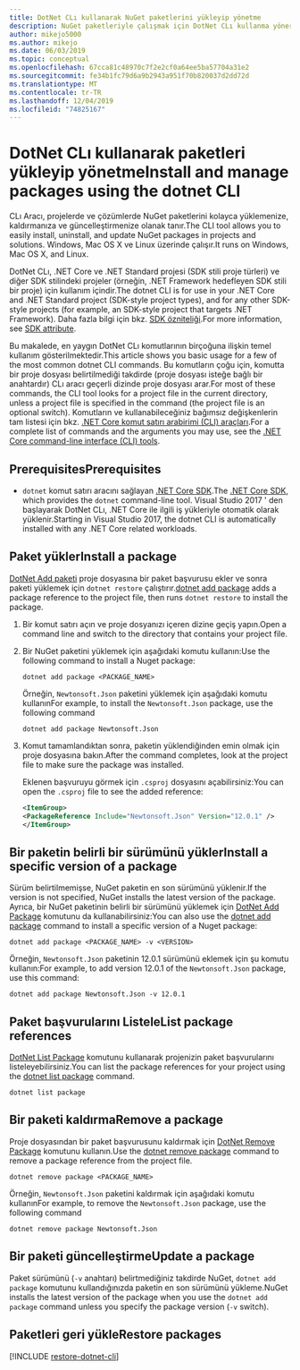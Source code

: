 ```yaml
---
title: DotNet CLı kullanarak NuGet paketlerini yükleyip yönetme
description: NuGet paketleriyle çalışmak için DotNet CLı kullanma yönergeleri.
author: mikejo5000
ms.author: mikejo
ms.date: 06/03/2019
ms.topic: conceptual
ms.openlocfilehash: 67cca81c48970c7f2e2cf0a64ee5ba57704a31e2
ms.sourcegitcommit: fe34b1fc79d6a9b2943a951f70b820037d2dd72d
ms.translationtype: MT
ms.contentlocale: tr-TR
ms.lasthandoff: 12/04/2019
ms.locfileid: "74825167"
---
```

# <a name="install-and-manage-packages-using-the-dotnet-cli"></a><span data-ttu-id="cd1e4-103">DotNet CLı kullanarak paketleri yükleyip yönetme</span><span class="sxs-lookup"><span data-stu-id="cd1e4-103">Install and manage packages using the dotnet CLI</span></span>

<span data-ttu-id="cd1e4-104">CLı Aracı, projelerde ve çözümlerde NuGet paketlerini kolayca yüklemenize, kaldırmanıza ve güncelleştirmenize olanak tanır.</span><span class="sxs-lookup"><span data-stu-id="cd1e4-104">The CLI tool allows you to easily install, uninstall, and update NuGet packages in projects and solutions.</span></span> <span data-ttu-id="cd1e4-105">Windows, Mac OS X ve Linux üzerinde çalışır.</span><span class="sxs-lookup"><span data-stu-id="cd1e4-105">It runs on Windows, Mac OS X, and Linux.</span></span>

<span data-ttu-id="cd1e4-106">DotNet CLı, .NET Core ve .NET Standard projesi (SDK stili proje türleri) ve diğer SDK stilindeki projeler (örneğin, .NET Framework hedefleyen SDK stili bir proje) için kullanım içindir.</span><span class="sxs-lookup"><span data-stu-id="cd1e4-106">The dotnet CLI is for use in your .NET Core and .NET Standard project (SDK-style project types), and for any other SDK-style projects (for example, an SDK-style project that targets .NET Framework).</span></span> <span data-ttu-id="cd1e4-107">Daha fazla bilgi için bkz. [SDK özniteliği](/dotnet/core/tools/csproj#additions).</span><span class="sxs-lookup"><span data-stu-id="cd1e4-107">For more information, see [SDK attribute](/dotnet/core/tools/csproj#additions).</span></span>

<span data-ttu-id="cd1e4-108">Bu makalede, en yaygın DotNet CLı komutlarının birçoğuna ilişkin temel kullanım gösterilmektedir.</span><span class="sxs-lookup"><span data-stu-id="cd1e4-108">This article shows you basic usage for a few of the most common dotnet CLI commands.</span></span> <span data-ttu-id="cd1e4-109">Bu komutların çoğu için, komutta bir proje dosyası belirtilmediği takdirde (proje dosyası isteğe bağlı bir anahtardır) CLı aracı geçerli dizinde proje dosyası arar.</span><span class="sxs-lookup"><span data-stu-id="cd1e4-109">For most of these commands, the CLI tool looks for a project file in the current directory, unless a project file is specified in the command (the project file is an optional switch).</span></span> <span data-ttu-id="cd1e4-110">Komutların ve kullanabileceğiniz bağımsız değişkenlerin tam listesi için bkz. [.NET Core komut satırı arabirimi (CLI) araçları](../reference/dotnet-commands.md).</span><span class="sxs-lookup"><span data-stu-id="cd1e4-110">For a complete list of commands and the arguments you may use, see the [.NET Core command-line interface (CLI) tools](../reference/dotnet-commands.md).</span></span>

## <a name="prerequisites"></a><span data-ttu-id="cd1e4-111">Prerequisites</span><span class="sxs-lookup"><span data-stu-id="cd1e4-111">Prerequisites</span></span>

- <span data-ttu-id="cd1e4-112">`dotnet` komut satırı aracını sağlayan [.NET Core SDK](https://www.microsoft.com/net/download/).</span><span class="sxs-lookup"><span data-stu-id="cd1e4-112">The [.NET Core SDK](https://www.microsoft.com/net/download/), which provides the `dotnet` command-line tool.</span></span> <span data-ttu-id="cd1e4-113">Visual Studio 2017 ' den başlayarak DotNet CLı, .NET Core ile ilgili iş yükleriyle otomatik olarak yüklenir.</span><span class="sxs-lookup"><span data-stu-id="cd1e4-113">Starting in Visual Studio 2017, the dotnet CLI is automatically installed with any .NET Core related workloads.</span></span>

## <a name="install-a-package"></a><span data-ttu-id="cd1e4-114">Paket yükler</span><span class="sxs-lookup"><span data-stu-id="cd1e4-114">Install a package</span></span>

<span data-ttu-id="cd1e4-115">[DotNet Add paketi](/dotnet/core/tools/dotnet-add-package?tabs=netcore2x) proje dosyasına bir paket başvurusu ekler ve sonra paketi yüklemek için `dotnet restore` çalıştırır.</span><span class="sxs-lookup"><span data-stu-id="cd1e4-115">[dotnet add package](/dotnet/core/tools/dotnet-add-package?tabs=netcore2x) adds a package reference to the project file, then runs `dotnet restore` to install the package.</span></span>

1. <span data-ttu-id="cd1e4-116">Bir komut satırı açın ve proje dosyanızı içeren dizine geçiş yapın.</span><span class="sxs-lookup"><span data-stu-id="cd1e4-116">Open a command line and switch to the directory that contains your project file.</span></span>

2. <span data-ttu-id="cd1e4-117">Bir NuGet paketini yüklemek için aşağıdaki komutu kullanın:</span><span class="sxs-lookup"><span data-stu-id="cd1e4-117">Use the following command to install a Nuget package:</span></span>

    ```dotnetcli
    dotnet add package <PACKAGE_NAME>
    ```

    <span data-ttu-id="cd1e4-118">Örneğin, `Newtonsoft.Json` paketini yüklemek için aşağıdaki komutu kullanın</span><span class="sxs-lookup"><span data-stu-id="cd1e4-118">For example, to install the `Newtonsoft.Json` package, use the following command</span></span>

    ```dotnetcli
    dotnet add package Newtonsoft.Json
    ```

3. <span data-ttu-id="cd1e4-119">Komut tamamlandıktan sonra, paketin yüklendiğinden emin olmak için proje dosyasına bakın.</span><span class="sxs-lookup"><span data-stu-id="cd1e4-119">After the command completes, look at the project file to make sure the package was installed.</span></span>

   <span data-ttu-id="cd1e4-120">Eklenen başvuruyu görmek için `.csproj` dosyasını açabilirsiniz:</span><span class="sxs-lookup"><span data-stu-id="cd1e4-120">You can open the `.csproj` file to see the added reference:</span></span>

    ```xml
   <ItemGroup>
    <PackageReference Include="Newtonsoft.Json" Version="12.0.1" />
   </ItemGroup>
    ```

## <a name="install-a-specific-version-of-a-package"></a><span data-ttu-id="cd1e4-121">Bir paketin belirli bir sürümünü yükler</span><span class="sxs-lookup"><span data-stu-id="cd1e4-121">Install a specific version of a package</span></span>

<span data-ttu-id="cd1e4-122">Sürüm belirtilmemişse, NuGet paketin en son sürümünü yüklenir.</span><span class="sxs-lookup"><span data-stu-id="cd1e4-122">If the version is not specified, NuGet installs the latest version of the package.</span></span> <span data-ttu-id="cd1e4-123">Ayrıca, bir NuGet paketinin belirli bir sürümünü yüklemek için [DotNet Add Package](/dotnet/core/tools/dotnet-add-package?tabs=netcore2x) komutunu da kullanabilirsiniz:</span><span class="sxs-lookup"><span data-stu-id="cd1e4-123">You can also use the [dotnet add package](/dotnet/core/tools/dotnet-add-package?tabs=netcore2x) command to install a specific version of a Nuget package:</span></span>

```dotnetcli
dotnet add package <PACKAGE_NAME> -v <VERSION>
```

<span data-ttu-id="cd1e4-124">Örneğin, `Newtonsoft.Json` paketinin 12.0.1 sürümünü eklemek için şu komutu kullanın:</span><span class="sxs-lookup"><span data-stu-id="cd1e4-124">For example, to add version 12.0.1 of the `Newtonsoft.Json` package, use this command:</span></span>

```dotnetcli
dotnet add package Newtonsoft.Json -v 12.0.1
```

## <a name="list-package-references"></a><span data-ttu-id="cd1e4-125">Paket başvurularını Listele</span><span class="sxs-lookup"><span data-stu-id="cd1e4-125">List package references</span></span>

<span data-ttu-id="cd1e4-126">[DotNet List Package](/dotnet/core/tools/dotnet-list-package?tabs=netcore2x) komutunu kullanarak projenizin paket başvurularını listeleyebilirsiniz.</span><span class="sxs-lookup"><span data-stu-id="cd1e4-126">You can list the package references for your project using the [dotnet list package](/dotnet/core/tools/dotnet-list-package?tabs=netcore2x) command.</span></span>

```dotnetcli
dotnet list package
```

## <a name="remove-a-package"></a><span data-ttu-id="cd1e4-127">Bir paketi kaldırma</span><span class="sxs-lookup"><span data-stu-id="cd1e4-127">Remove a package</span></span>

<span data-ttu-id="cd1e4-128">Proje dosyasından bir paket başvurusunu kaldırmak için [DotNet Remove Package](/dotnet/core/tools/dotnet-remove-package?tabs=netcore2x) komutunu kullanın.</span><span class="sxs-lookup"><span data-stu-id="cd1e4-128">Use the [dotnet remove package](/dotnet/core/tools/dotnet-remove-package?tabs=netcore2x) command to remove a package reference from the project file.</span></span>

```dotnetcli
dotnet remove package <PACKAGE_NAME>
```

<span data-ttu-id="cd1e4-129">Örneğin, `Newtonsoft.Json` paketini kaldırmak için aşağıdaki komutu kullanın</span><span class="sxs-lookup"><span data-stu-id="cd1e4-129">For example, to remove the `Newtonsoft.Json` package, use the following command</span></span>

```dotnetcli
dotnet remove package Newtonsoft.Json
```

## <a name="update-a-package"></a><span data-ttu-id="cd1e4-130">Bir paketi güncelleştirme</span><span class="sxs-lookup"><span data-stu-id="cd1e4-130">Update a package</span></span>

<span data-ttu-id="cd1e4-131">Paket sürümünü (`-v` anahtarı) belirtmediğiniz takdirde NuGet, `dotnet add package` komutunu kullandığınızda paketin en son sürümünü yükleme.</span><span class="sxs-lookup"><span data-stu-id="cd1e4-131">NuGet installs the latest version of the package when you use the `dotnet add package` command unless you specify the package version (`-v` switch).</span></span>

## <a name="restore-packages"></a><span data-ttu-id="cd1e4-132">Paketleri geri yükle</span><span class="sxs-lookup"><span data-stu-id="cd1e4-132">Restore packages</span></span>

[!INCLUDE [restore-dotnet-cli](includes/restore-dotnet-cli.md)]
